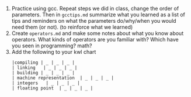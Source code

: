 1. Practice using gcc.  Repeat steps we did in class, change the order of parameters. Then in `gcctips.md` summarize what you learned as a list of tips and reminders on what the parameters do/why/when you would need them (or not).  (to reinforce what we learned)
1. Create `operators.md` and make some notes about what you know about operators.  What kinds of operators are you familiar with? Which have you seen in programming? math?
1. Add the following to your kwl chart
    ```
    |compiling | _ | _ | _ |
    | linking   | _ | _ | _ |
    | building | _ | _ | _ |
    | machine representation  | _ | _ | _ |
    | integers   | _ | _ | _ |
    | floating point  | _ | _ | _ |
    ```
